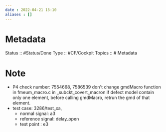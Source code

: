 ```yaml
---
date : 2022-04-21 15:10
aliases : []
---
```

# Metadata
Status :: #Status/Done
Type :: #CF/Cockpit
Topics :: # Metadata
# Note
* P4 check number: 7554668, 7586539
   don't change gmdMacro function in fmeum\_macro.c
   in \_subckt\_covert\_macron if  defect model contain only one element, before calling gmdMacro, retrun the gmd of that element.
* test case: 3286/test_xa, 
	* normal signal: a3
	* reference signal: delay_open
	* test point : e3